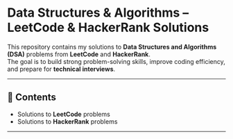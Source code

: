 # Data Structures & Algorithms – LeetCode & HackerRank Solutions

This repository contains my solutions to **Data Structures and Algorithms (DSA)** problems from **LeetCode** and **HackerRank**.  
The goal is to build strong problem-solving skills, improve coding efficiency, and prepare for **technical interviews**.

---

## 📌 Contents
- Solutions to **LeetCode** problems  
- Solutions to **HackerRank** problems  


---

